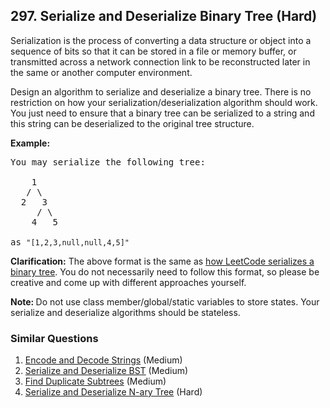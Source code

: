 ## 297. Serialize and Deserialize Binary Tree (Hard)

<p>Serialization is the process of converting a data structure or object into a sequence of bits so that it can be stored in a file or memory buffer, or transmitted across a network connection link to be reconstructed later in the same or another computer environment.</p>

<p>Design an algorithm to serialize and deserialize a binary tree. There is no restriction on how your serialization/deserialization algorithm should work. You just need to ensure that a binary tree can be serialized to a string and this string can be deserialized to the original tree structure.</p>

<p><strong>Example:&nbsp;</strong></p>

<pre>
You may serialize the following tree:

    1
   / \
  2   3
     / \
    4   5

as <code>&quot;[1,2,3,null,null,4,5]&quot;</code>
</pre>

<p><strong>Clarification:</strong> The above format is the same as <a href="/faq/#binary-tree">how LeetCode serializes a binary tree</a>. You do not necessarily need to follow this format, so please be creative and come up with different approaches yourself.</p>

<p><strong>Note:&nbsp;</strong>Do not use class member/global/static variables to store states. Your serialize and deserialize algorithms should be stateless.</p>


### Similar Questions
  1. [Encode and Decode Strings](https://github.com/openset/leetcode/tree/master/solution/encode-and-decode-strings) (Medium)
  1. [Serialize and Deserialize BST](https://github.com/openset/leetcode/tree/master/solution/serialize-and-deserialize-bst) (Medium)
  1. [Find Duplicate Subtrees](https://github.com/openset/leetcode/tree/master/solution/find-duplicate-subtrees) (Medium)
  1. [Serialize and Deserialize N-ary Tree](https://github.com/openset/leetcode/tree/master/solution/serialize-and-deserialize-n-ary-tree) (Hard)
